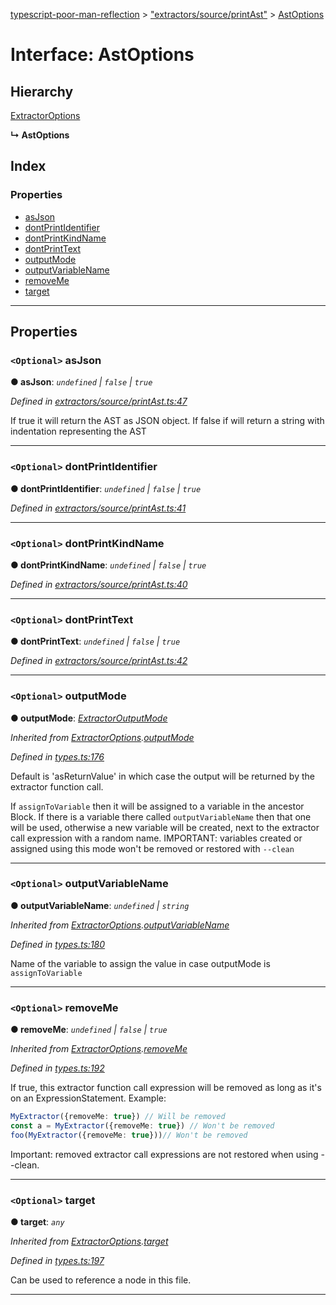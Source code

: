 [typescript-poor-man-reflection](../README.md) > ["extractors/source/printAst"](../modules/_extractors_source_printast_.md) > [AstOptions](../interfaces/_extractors_source_printast_.astoptions.md)

# Interface: AstOptions

## Hierarchy

 [ExtractorOptions](_types_.extractoroptions.md)

**↳ AstOptions**

## Index

### Properties

* [asJson](_extractors_source_printast_.astoptions.md#asjson)
* [dontPrintIdentifier](_extractors_source_printast_.astoptions.md#dontprintidentifier)
* [dontPrintKindName](_extractors_source_printast_.astoptions.md#dontprintkindname)
* [dontPrintText](_extractors_source_printast_.astoptions.md#dontprinttext)
* [outputMode](_extractors_source_printast_.astoptions.md#outputmode)
* [outputVariableName](_extractors_source_printast_.astoptions.md#outputvariablename)
* [removeMe](_extractors_source_printast_.astoptions.md#removeme)
* [target](_extractors_source_printast_.astoptions.md#target)

---

## Properties

<a id="asjson"></a>

### `<Optional>` asJson

**● asJson**: *`undefined` \| `false` \| `true`*

*Defined in [extractors/source/printAst.ts:47](https://github.com/cancerberoSgx/typescript-poor-man-reflection/blob/2245c2e/src/extractors/source/printAst.ts#L47)*

If true it will return the AST as JSON object. If false if will return a string with indentation representing the AST

___
<a id="dontprintidentifier"></a>

### `<Optional>` dontPrintIdentifier

**● dontPrintIdentifier**: *`undefined` \| `false` \| `true`*

*Defined in [extractors/source/printAst.ts:41](https://github.com/cancerberoSgx/typescript-poor-man-reflection/blob/2245c2e/src/extractors/source/printAst.ts#L41)*

___
<a id="dontprintkindname"></a>

### `<Optional>` dontPrintKindName

**● dontPrintKindName**: *`undefined` \| `false` \| `true`*

*Defined in [extractors/source/printAst.ts:40](https://github.com/cancerberoSgx/typescript-poor-man-reflection/blob/2245c2e/src/extractors/source/printAst.ts#L40)*

___
<a id="dontprinttext"></a>

### `<Optional>` dontPrintText

**● dontPrintText**: *`undefined` \| `false` \| `true`*

*Defined in [extractors/source/printAst.ts:42](https://github.com/cancerberoSgx/typescript-poor-man-reflection/blob/2245c2e/src/extractors/source/printAst.ts#L42)*

___
<a id="outputmode"></a>

### `<Optional>` outputMode

**● outputMode**: *[ExtractorOutputMode](../modules/_types_.md#extractoroutputmode)*

*Inherited from [ExtractorOptions](_types_.extractoroptions.md).[outputMode](_types_.extractoroptions.md#outputmode)*

*Defined in [types.ts:176](https://github.com/cancerberoSgx/typescript-poor-man-reflection/blob/2245c2e/src/types.ts#L176)*

Default is 'asReturnValue' in which case the output will be returned by the extractor function call.

If `assignToVariable` then it will be assigned to a variable in the ancestor Block. If there is a variable there called `outputVariableName` then that one will be used, otherwise a new variable will be created, next to the extractor call expression with a random name. IMPORTANT: variables created or assigned using this mode won't be removed or restored with `--clean`

___
<a id="outputvariablename"></a>

### `<Optional>` outputVariableName

**● outputVariableName**: *`undefined` \| `string`*

*Inherited from [ExtractorOptions](_types_.extractoroptions.md).[outputVariableName](_types_.extractoroptions.md#outputvariablename)*

*Defined in [types.ts:180](https://github.com/cancerberoSgx/typescript-poor-man-reflection/blob/2245c2e/src/types.ts#L180)*

Name of the variable to assign the value in case outputMode is `assignToVariable`

___
<a id="removeme"></a>

### `<Optional>` removeMe

**● removeMe**: *`undefined` \| `false` \| `true`*

*Inherited from [ExtractorOptions](_types_.extractoroptions.md).[removeMe](_types_.extractoroptions.md#removeme)*

*Defined in [types.ts:192](https://github.com/cancerberoSgx/typescript-poor-man-reflection/blob/2245c2e/src/types.ts#L192)*

If true, this extractor function call expression will be removed as long as it's on an ExpressionStatement. Example:

```ts
MyExtractor({removeMe: true}) // Will be removed
const a = MyExtractor({removeMe: true}) // Won't be removed
foo(MyExtractor({removeMe: true}))// Won't be removed
```

Important: removed extractor call expressions are not restored when using --clean.

___
<a id="target"></a>

### `<Optional>` target

**● target**: *`any`*

*Inherited from [ExtractorOptions](_types_.extractoroptions.md).[target](_types_.extractoroptions.md#target)*

*Defined in [types.ts:197](https://github.com/cancerberoSgx/typescript-poor-man-reflection/blob/2245c2e/src/types.ts#L197)*

Can be used to reference a node in this file.

___

